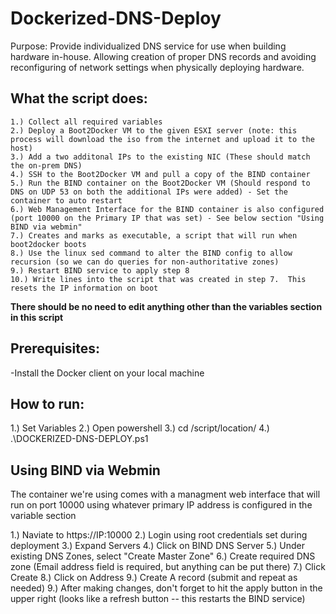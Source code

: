 # Dockerized-DNS-Deploy

Purpose: Provide individualized DNS service for use when building hardware in-house.  Allowing creation of proper DNS records and avoiding reconfiguring of network settings when physically deploying hardware.

## What the script does:
    1.) Collect all required variables
    2.) Deploy a Boot2Docker VM to the given ESXI server (note: this process will download the iso from the internet and upload it to the host)
    3.) Add a two additonal IPs to the existing NIC (These should match the on-prem DNS)
    4.) SSH to the Boot2Docker VM and pull a copy of the BIND container
    5.) Run the BIND container on the Boot2Docker VM (Should respond to DNS on UDP 53 on both the additional IPs were added) - Set the container to auto restart
    6.) Web Management Interface for the BIND container is also configured (port 10000 on the Primary IP that was set) - See below section "Using BIND via webmin"
    7.) Creates and marks as executable, a script that will run when boot2docker boots
    8.) Use the linux sed command to alter the BIND config to allow recursion (so we can do queries for non-authoritative zones)
    9.) Restart BIND service to apply step 8
    10.) Write lines into the script that was created in step 7.  This resets the IP information on boot

**There should be no need to edit anything other than the variables section in this script**

## Prerequisites:
-Install the Docker client on your local machine

## How to run:
1.) Set Variables 
2.) Open powershell
3.) cd /script/location/
4.) .\DOCKERIZED-DNS-DEPLOY.ps1

## Using BIND via Webmin
The container we're using comes with a managment web interface that will run on port 10000 using whatever primary IP address is configured in the variable section

1.) Naviate to https://IP:10000
2.) Login using root credentials set during deployment
3.) Expand Servers
4.) Click on BIND DNS Server
5.) Under existing DNS Zones, select "Create Master Zone"
6.) Create required DNS zone (Email address field is required, but anything can be put there)
7.) Click Create
8.) Click on Address
9.) Create A record (submit and repeat as needed)
9.) After making changes, don't forget to hit the apply button in the upper right (looks like a refresh button -- this restarts the BIND service)